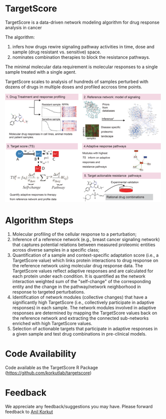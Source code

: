 # TargetScore 

TargetScore is a data-driven network modeling algorithm for drug response analysis in cancer

The algorithm:

1. infers how drugs rewire signaling pathway activities in time, dose and sample (drug resistant vs. sensitive) space.
2. nominates combination therapies to block the resistance pathways. 

The minimal molecular data requirement is molecular responses to a single sample treated with a single agent. 

TargetScore scales to analysis of hundreds of samples perturbed with dozens of drugs in multiple doses and profiled accross time points.

<img src="TS_figure.png" alt="TargetScore Overview" width="1024" />

# Algorithm Steps
1. Molecular profiling of the cellular response to a perturbation; 
2. Inference of a reference network (e.g., breast cancer signaling network) that captures potential relations between measured proteomic entities across diverse samples in a specific class; 
3. Quantification of a sample and context-specific adaptation score (i.e., a TargetScore value) which links protein interactions to drug response on the reference network using molecular drug response data. The TargetScore values reflect adaptive responses and are calculated for each protein under each condition. It is quantified as the network interaction weighted sum of the "self-change" of the corresponding entity and the change in the pathway/network neighborhood in response to targeted perturbations. 
4. Identification of network modules (collective changes) that have a significantly high TargetScore (i.e., collectively participate in adaptive responses) in each sample. The network modules involved in adaptive responses are determined by mapping the TargetScore values back on the reference network and extracting the connected sub-networks enriched with high TargetScore values. 
5. Selection of actionable targets that participate in adaptive responses in a given sample and test drug combinations in pre-clinical models. 

# Code Availability
Code available as the TargetScore R Package (https://github.com/korkutlab/targetscore)

# Feedback

We appreciate any feedback/suggestions you may have. Please forward feedback to [Anil Korkut](mailto:akorkut@mdanderson.org)


